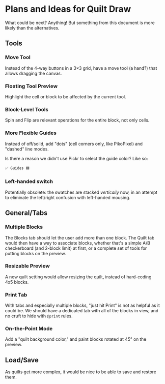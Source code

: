 # Plans and Ideas for Quilt Draw

What could be next?  Anything!
But something from this document is more likely than the alternatives.

## Tools

### Move Tool

Instead of the 4-way buttons in a 3×3 grid,
have a move tool (a hand?) that allows dragging the canvas.

### Floating Tool Preview

Highlight the cell or block to be affected by the current tool.

### Block-Level Tools

Spin and Flip are relevant operations for the entire block,
not only cells.

### More Flexible Guides

Instead of off/solid, add "dots" (cell corners only, like PikoPixel)
and "dashed" line modes.

Is there a reason we didn't use Pickr to select the guide color?
Like so:

    ✅ Guides 🟦

### Left-handed switch

Potentially obsolete: the swatches are stacked _vertically_ now,
in an attempt to eliminate the left/right confusion with left-handed mousing.

## General/Tabs

### Multiple Blocks

The Blocks tab should let the user add more than one block.
The Quilt tab would then have a way to associate blocks,
whether that's a simple A/B checkerboard (and 2-block limit) at first,
or a complete set of tools for putting blocks on the preview.

### Resizable Preview

A new quilt setting would allow resizing the quilt,
instead of hard-coding 4x5 blocks.

### Print Tab

With tabs and especially multiple blocks,
"just hit Print" is not as helpful as it could be.
We should have a dedicated tab with all of the blocks in view,
and no cruft to hide with `@print` rules.

### On-the-Point Mode

Add a "quilt background color,"
and paint blocks rotated at 45° on the preview.

## Load/Save

As quilts get more complex,
it would be nice to be able to save and restore them.
